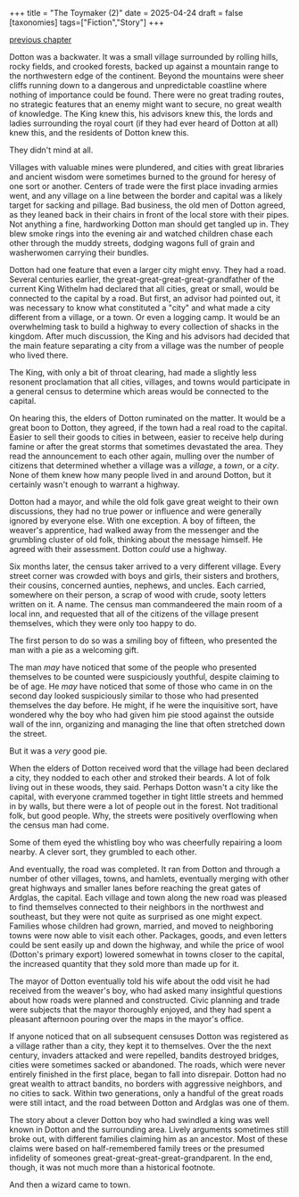 +++
title = "The Toymaker (2)"
date = 2025-04-24
draft = false
[taxonomies]
tags=["Fiction","Story"]
+++

[previous chapter](@/posts/2025-4-22-the-toymaker.md)

Dotton was a backwater. It was a small village surrounded by rolling hills, rocky fields, and crooked forests, backed up against a mountain range to the northwestern edge of the continent. Beyond the mountains were sheer cliffs running down to a dangerous and unpredictable coastline where nothing of importance could be found. There were no great trading routes, no strategic features that an enemy might want to secure, no great wealth of knowledge. The King knew this, his advisors knew this, the lords and ladies surrounding the royal court (if they had ever heard of Dotton at all) knew this, and the residents of Dotton knew this. 

They didn't mind at all.

Villages with valuable mines were plundered, and cities with great libraries and ancient wisdom were sometimes burned to the ground for heresy of one sort or another. Centers of trade were the first place invading armies went, and any village on a line between the border and capital was a likely target for sacking and pillage. Bad business, the old men of Dotton agreed, as they leaned back in their chairs in front of the local store with their pipes. Not anything a fine, hardworking Dotton man should get tangled up in. They blew smoke rings into the evening air and watched children chase each other through the muddy streets, dodging wagons full of grain and washerwomen carrying their bundles. 

Dotton had one feature that even a larger city might envy. They had a road. Several centuries earlier, the great-great-great-great-grandfather of the current King Withelm had declared that all cities, great or small, would be connected to the capital by a road. But first, an advisor had pointed out, it was necessary to know what constituted a "city" and what made a city different from a village, or a town. Or even a logging camp. It would be an overwhelming task to build a highway to every collection of shacks in the kingdom. After much discussion, the King and his advisors had decided that the main feature separating a city from a village was the number of people who lived there. 

The King, with only a bit of throat clearing, had made a slightly less resonent proclamation that all cities, villages, and towns would participate in a general census to determine which areas would be connected to the capital. 

On hearing this, the elders of Dotton ruminated on the matter. It would be a great boon to Dotton, they agreed, if the town had a real road to the capital. Easier to sell their goods to cities in between, easier to receive help during famine or after the great storms that sometimes devastated the area. They read the announcement to each other again, mulling over the number of citizens that determined whether a village was a *village*, a *town*, or a *city*. None of them knew how many people lived in and around Dotton, but it certainly wasn't enough to warrant a highway.

Dotton had a mayor, and while the old folk gave great weight to their own discussions, they had no true power or influence and were generally ignored by everyone else. With one exception. A boy of fifteen, the weaver's apprentice, had walked away from the messenger and the grumbling cluster of old folk, thinking about the message himself. He agreed with their assessment. Dotton *could* use a highway.

Six months later, the census taker arrived to a very different village. Every street corner was crowded with boys and girls, their sisters and brothers, their cousins, concerned aunties, nephews, and uncles. Each carried, somewhere on their person, a scrap of wood with crude, sooty letters written on it. A name. The census man commandeered the main room of a local inn, and requested that all of the citizens of the village present themselves, which they were only too happy to do. 

The first person to do so was a smiling boy of fifteen, who presented the man with a pie as a welcoming gift. 

The man *may* have noticed that some of the people who presented themselves to be counted were suspiciously youthful, despite claiming to be of age. He *may* have noticed that some of those who came in on the second day looked suspiciously similar to those who had presented themselves the day before. He might, if he were the inquisitive sort, have wondered why the boy who had given him pie stood against the outside wall of the inn, organizing and managing the line that often stretched down the street.

But it was a *very* good pie.

When the elders of Dotton received word that the village had been declared a city, they nodded to each other and stroked their beards. A lot of folk living out in these woods, they said. Perhaps Dotton wasn't a city like the capital, with everyone crammed together in tight little streets and hemmed in by walls, but there were a lot of people out in the forest. Not traditional folk, but good people. Why, the streets were positively overflowing when the census man had come. 

Some of them eyed the whistling boy who was cheerfully repairing a loom nearby. A clever sort, they grumbled to each other.

And eventually, the road was completed. It ran from Dotton and through a number of other villages, towns, and hamlets, eventually merging with other great highways and smaller lanes before reaching the great gates of Ardglas, the capital. Each village and town along the new road was pleased to find themselves connected to their neighbors in the northwest and southeast, but they were not quite as surprised as one might expect. Families whose children had grown, married, and moved to neighboring towns were now able to visit each other. Packages, goods, and even letters could be sent easily up and down the highway, and while the price of wool (Dotton's primary export) lowered somewhat in towns closer to the capital, the increased quantity that they sold more than made up for it.

The mayor of Dotton eventually told his wife about the odd visit he had received from the weaver's boy, who had asked many insightful questions about how roads were planned and constructed. Civic planning and trade were subjects that the mayor thoroughly enjoyed, and they had spent a pleasant afternoon pouring over the maps in the mayor's office.

If anyone noticed that on all subsequent censuses Dotton was registered as a village rather than a city, they kept it to themselves. Over the the next century, invaders attacked and were repelled, bandits destroyed bridges, cities were sometimes sacked or abandoned. The roads, which were never entirely finished in the first place, began to fall into disrepair. Dotton had no great wealth to attract bandits, no borders with aggressive neighbors, and no cities to sack. Within two generations, only a handful of the great roads were still intact, and the road between Dotton and Ardglas was one of them.

The story about a clever Dotton boy who had swindled a king was well known in Dotton and the surrounding area. Lively arguments sometimes still broke out, with different families claiming him as an ancestor. Most of these claims were based on half-remembered family trees or the presumed infidelity of someones great-great-great-great-grandparent. In the end, though, it was not much more than a historical footnote. 

And then a wizard came to town.

